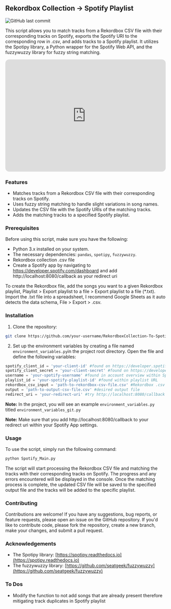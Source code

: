 ## Rekordbox Collection -> Spotify Playlist

![GitHub last commit](https://img.shields.io/github/last-commit/oldman-gg/Rekordbox-Spotify-URI-Finder)

This script allows you to match tracks from a Rekordbox CSV file with their corresponding tracks on Spotify, exports the Spotify URI to the corresponding row in .csv, and adds tracks to a Spotify playlist. It utilizes the Spotipy library, a Python wrapper for the Spotify Web API, and the fuzzywuzzy library for fuzzy string matching.

<iframe style="border-radius:12px" src="https://open.spotify.com/embed/playlist/0OC6SFLZ1RQ10WGwCkGRG9?utm_source=generator&theme=0" width="100%" height="352" frameBorder="0" allowfullscreen="" allow="autoplay; clipboard-write; encrypted-media; fullscreen; picture-in-picture" loading="lazy"></iframe>

### Features
- Matches tracks from a Rekordbox CSV file with their corresponding tracks on Spotify.
- Uses fuzzy string matching to handle slight variations in song names.
- Updates the CSV file with the Spotify URIs of the matching tracks.
- Adds the matching tracks to a specified Spotify playlist.

### Prerequisites
Before using this script, make sure you have the following:

- Python 3.x installed on your system.
- The necessary dependencies: `pandas`, `spotipy`, `fuzzywuzzy`.
- Rekordbox collection .csv file
- Create a Spotify app by navigating to https://developer.spotify.com/dashboard and add http://localhost:8080/callback as your redirect uri

To create the Rekordbox file, add the songs you want to a given Rekordbox playlist, Playlist > Export playlist to a file > Export playlist to a file (*.txt).
Import the .txt file into a spreadsheet, I recommend Google Sheets as it auto detects the data schema, File > Export > .csv.  
  

### Installation
1. Clone the repository:

```bash
git clone https://github.com/your-username/RekordboxCollection-To-SpotifyPlaylist.git
```

2. Set up the environment variables by creating a file named `environment_variables.py`in the project root directory. Open the file and define the following variables:
```python
spotify_client_id = 'your-client-id' #found on https://developer.spotify.com/
spotify_client_secret = 'your-client-secret' #found on https://developer.spotify.com/
username = 'your-spotify-username' #found in account overview within Spotify profile
playlist_id = 'your-spotify-playlist-id' #found within playlist URL
rekordbox_csv_input = 'path-to-rekordbox-csv-file.csv' #Rekordbox .csv
output = 'path-to-output-csv-file.csv' #desired output file
redirect_uri = 'your-redirect-uri' #try http://localhost:8080/callback
```
**Note:** In the project, you will see an example `environment_variables.py` titled `environment_variables_git.py`

**Note:** Make sure that you add http://localhost:8080/callback to your redirect uri within your Spotify App settings.

### Usage
To use the script, simply run the following command:
```bash
python Spotify_Main.py
```
The script will start processing the Rekordbox CSV file and matching the tracks with their corresponding tracks on Spotify. The progress and any errors encountered will be displayed in the console. Once the matching process is complete, the updated CSV file will be saved to the specified output file and the tracks will be added to the specific playlist.
### Contributing

Contributions are welcome! If you have any suggestions, bug reports, or feature requests, please open an issue on the GitHub repository. If you'd like to contribute code, please fork the repository, create a new branch, make your changes, and submit a pull request.

### Acknowledgements

- The Spotipy library: [https://spotipy.readthedocs.io](https://spotipy.readthedocs.io)
- The fuzzywuzzy library: [https://github.com/seatgeek/fuzzywuzzy](https://github.com/seatgeek/fuzzywuzzy)

### To Dos
- Modify the function to not add songs that are already present therefore mitigating track duplicates in Spotify playlist
